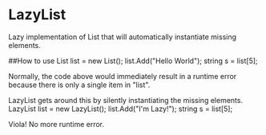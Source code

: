# LazyList
Lazy implementation of List<T> that will automatically instantiate  missing elements.

##How to use
  List<string> list = new List<string>();
  list.Add("Hello World");
  string s = list[5];
  
Normally, the code above would immediately result in a runtime error because there is only a single item in "list".

LazyList gets around this by silently instantiating the missing elements.
  LazyList<string> list = new LazyList<string>();
  list.Add("I'm Lazy!");
  string s = list[5];

Viola!  No more runtime error.
  
